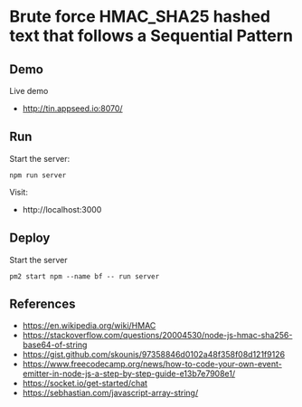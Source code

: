 # Brute force HMAC_SHA25 hashed text that follows a Sequential Pattern

## Demo
Live demo
* http://tin.appseed.io:8070/

## Run
Start the server:
```
npm run server
```

Visit:
* http://localhost:3000

## Deploy
Start the server
```
pm2 start npm --name bf -- run server
```

## References
- https://en.wikipedia.org/wiki/HMAC
- https://stackoverflow.com/questions/20004530/node-js-hmac-sha256-base64-of-string
- https://gist.github.com/skounis/97358846d0102a48f358f08d121f9126
- https://www.freecodecamp.org/news/how-to-code-your-own-event-emitter-in-node-js-a-step-by-step-guide-e13b7e7908e1/
- https://socket.io/get-started/chat
- https://sebhastian.com/javascript-array-string/